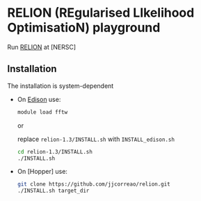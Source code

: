 
RELION (REgularised LIkelihood OptimisatioN) playground
=======================================================
Run [RELION] at [NERSC]

Installation
------------
The installation is system-dependent
  
  - On [Edison] use:

    ```sh
    module load fftw
    ```
    or
    
    replace ```relion-1.3/INSTALL.sh``` with ```INSTALL_edison.sh```
    ```sh
    cd relion-1.3/INSTALL.sh
    ./INSTALL.sh
    ```
    
  - On [Hopper] use:

    ```sh
    git clone https://github.com/jjcorreao/relion.git
    ./INSTALL.sh target_dir
    ```
    
[RELION]:
[NERSC]:
[Edison]:
[Hopper]: